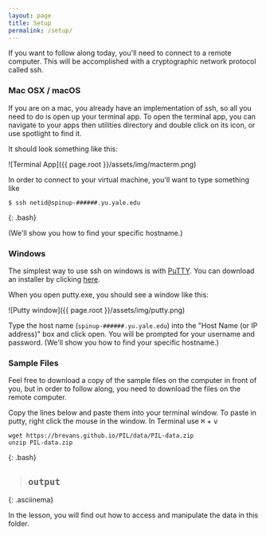 ```yaml
---
layout: page
title: Setup
permalink: /setup/
---
```


If you want to follow along today, you'll need to connect to a remote computer.
This will be accomplished with a cryptographic network protocol called ssh.

### Mac OSX / macOS
If you are on a mac, you already have an implementation of ssh, so all you need to do is open up your terminal app.
To open the terminal app, you can navigate to your apps then utilities directory and double click on its icon, or use spotlight to find it.

It should look something like this:

![Terminal App]({{ page.root }}/assets/img/macterm.png)

In order to connect to your virtual machine, you'll want to type something like

~~~
$ ssh netid@spinup-######.yu.yale.edu
~~~
{: .bash}

(We'll show you how to find your specific hostname.)

### Windows
The simplest way to use ssh on windows is with [PuTTY](http://www.chiark.greenend.org.uk/~sgtatham/putty). You can download an installer
by clicking [here](https://the.earth.li/~sgtatham/putty/latest/x86/putty-0.67-installer.msi).

When you open putty.exe, you should see a window like this:

![Putty window]({{ page.root }}/assets/img/putty.png)

Type the host name (`spinup-######.yu.yale.edu`) into the "Host Name (or IP address)" box and click open. You will be prompted for your username and password. (We'll show you how to find your specific hostname.)

### Sample Files

Feel free to download a copy of the sample files on the computer in front of you, but in order to follow along, you need to download the files on the remote computer.

Copy the lines below and paste them into your terminal window. To paste in putty, right click the mouse in the window. In Terminal use <kbd>⌘</kbd> + <kbd>v</kbd>

~~~
wget https://brevans.github.io/PIL/data/PIL-data.zip
unzip PIL-data.zip
~~~
{: .bash}

>## `output`
> <asciinema-player rows="16" src="{{ page.root }}/assets/asciinema/00-01-getdata.json">
> </asciinema-player>
>
{: .asciinema}

In the lesson, you will find out how to access and manipulate the data in this folder.  
